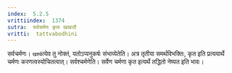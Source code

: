 ```yaml
---
index:  5.2.5
vrittiindex:  1374
sutra:  सर्वचर्मणः कृतः खखञौ
vritti:  tattvabodhini 
---
```


सर्वचर्मणः। `खश्चे`त्येव तु नोक्तं, यतोऽप्यनुकर्षः संभाव्येतेति। अत्र तृतीया समर्थविभक्तिः, कृत इति प्रत्ययार्थे चर्मणः करणत्वस्योचितत्वात्। सर्वश्चर्मणेति। सर्वेण चर्मणा कृत इत्यर्थे तद्धितो नेष्यत इति भावः।


